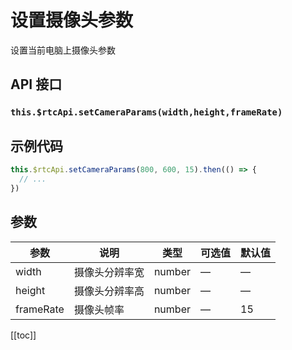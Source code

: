 # 设置摄像头参数 <BadgeTip text="异步接口" type="green"></BadgeTip>

设置当前电脑上摄像头参数

## API 接口

### `this.$rtcApi.setCameraParams(width,height,frameRate)`

## 示例代码

```js
this.$rtcApi.setCameraParams(800, 600, 15).then(() => {
  // ...
})
```

## 参数

| 参数      | 说明           | 类型   | 可选值 | 默认值 |
| --------- | -------------- | ------ | ------ | ------ |
| width     | 摄像头分辨率宽 | number | —      | —      |
| height    | 摄像头分辨率高 | number | —      | —      |
| frameRate | 摄像头帧率     | number | —      | 15     |

[[toc]]
